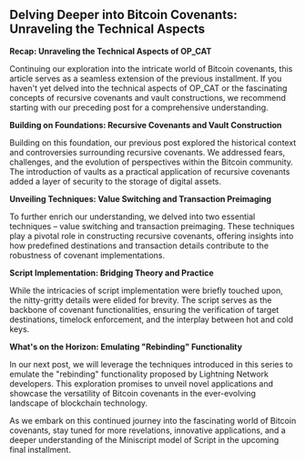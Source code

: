 ## Delving Deeper into Bitcoin Covenants: Unraveling the Technical Aspects

**Recap: Unraveling the Technical Aspects of OP_CAT**

Continuing our exploration into the intricate world of Bitcoin covenants, this article serves as a seamless extension of the previous installment. If you haven't yet delved into the technical aspects of OP_CAT or the fascinating concepts of recursive covenants and vault constructions, we recommend starting with our preceding post for a comprehensive understanding.

**Building on Foundations: Recursive Covenants and Vault Construction**

Building on this foundation, our previous post explored the historical context and controversies surrounding recursive covenants. We addressed fears, challenges, and the evolution of perspectives within the Bitcoin community. The introduction of vaults as a practical application of recursive covenants added a layer of security to the storage of digital assets.

**Unveiling Techniques: Value Switching and Transaction Preimaging**

To further enrich our understanding, we delved into two essential techniques – value switching and transaction preimaging. These techniques play a pivotal role in constructing recursive covenants, offering insights into how predefined destinations and transaction details contribute to the robustness of covenant implementations.

**Script Implementation: Bridging Theory and Practice**

While the intricacies of script implementation were briefly touched upon, the nitty-gritty details were elided for brevity. The script serves as the backbone of covenant functionalities, ensuring the verification of target destinations, timelock enforcement, and the interplay between hot and cold keys.

**What's on the Horizon: Emulating "Rebinding" Functionality**

In our next post, we will leverage the techniques introduced in this series to emulate the "rebinding" functionality proposed by Lightning Network developers. This exploration promises to unveil novel applications and showcase the versatility of Bitcoin covenants in the ever-evolving landscape of blockchain technology.

As we embark on this continued journey into the fascinating world of Bitcoin covenants, stay tuned for more revelations, innovative applications, and a deeper understanding of the Miniscript model of Script in the upcoming final installment.
